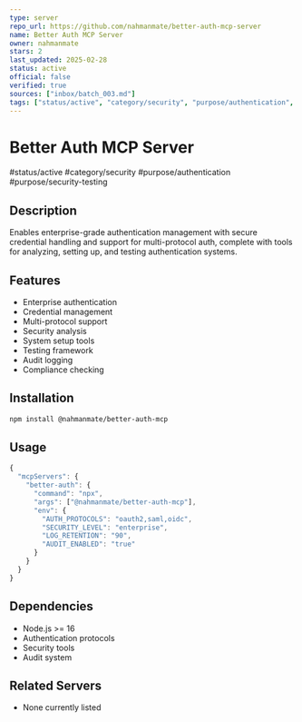 ```yaml
--- 
type: server
repo_url: https://github.com/nahmanmate/better-auth-mcp-server
name: Better Auth MCP Server
owner: nahmanmate
stars: 2
last_updated: 2025-02-28
status: active
official: false
verified: true
sources: ["inbox/batch_003.md"]
tags: ["status/active", "category/security", "purpose/authentication", "purpose/security-testing"]
---
```


# Better Auth MCP Server

#status/active #category/security #purpose/authentication #purpose/security-testing

## Description

Enables enterprise-grade authentication management with secure credential handling and support for multi-protocol auth, complete with tools for analyzing, setting up, and testing authentication systems.

## Features

- Enterprise authentication
- Credential management
- Multi-protocol support
- Security analysis
- System setup tools
- Testing framework
- Audit logging
- Compliance checking

## Installation

```bash
npm install @nahmanmate/better-auth-mcp
```

## Usage

```javascript
{
  "mcpServers": {
    "better-auth": {
      "command": "npx",
      "args": ["@nahmanmate/better-auth-mcp"],
      "env": {
        "AUTH_PROTOCOLS": "oauth2,saml,oidc",
        "SECURITY_LEVEL": "enterprise",
        "LOG_RETENTION": "90",
        "AUDIT_ENABLED": "true"
      }
    }
  }
}
```

## Dependencies

- Node.js >= 16
- Authentication protocols
- Security tools
- Audit system

## Related Servers

- None currently listed